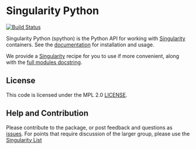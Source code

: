# Singularity Python

[![Build Status](https://travis-ci.org/singularityhub/singularity-cli.svg?branch=master)](https://travis-ci.org/singularityhub/singularity-cli)

Singularity Python (spython) is the Python API for working with <a href="https://singularityware.github.io/" target="_blank">Singularity</a> containers. See
the [documentation](https://singularityhub.github.io/singularity-cli) for installation and usage. 

We provide a [Singularity](Singularity) recipe for you to use if more convenient, along with the [full modules docstring](https://singularityhub.github.io/singularity-cli/api/source/spython.main.base.html#module-spython.main.base).

## License

This code is licensed under the MPL 2.0 [LICENSE](LICENSE).

## Help and Contribution
Please contribute to the package, or post feedback and questions as <a href="https://github.com/singularityhub/singularity-cli" target="_blank">issues</a>. For points that require discussion of the larger group, please use the <a href="https://groups.google.com/a/lbl.gov/forum/#!forum/singularity" target="_blank">Singularity List</a>
